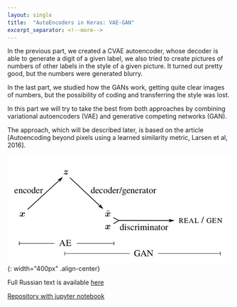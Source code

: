 ```yaml
---
layout: single
title:  "AutoEncoders in Keras: VAE-GAN"
excerpt_separator: <!--more-->
---
```


In the previous part, we created a CVAE autoencoder, whose decoder is able to generate a digit of a given label, we also tried to create pictures of numbers of other labels in the style of a given picture. It turned out pretty good, but the numbers were generated blurry.

In the last part, we studied how the GANs work, getting quite clear images of numbers, but the possibility of coding and transferring the style was lost.

In this part we will try to take the best from both approaches by combining variational autoencoders (VAE) and generative competing networks (GAN).

The approach, which will be described later, is based on the article [Autoencoding beyond pixels using a learned similarity metric, Larsen et al, 2016].


![pde](/assets/ae/vaegan.png){: width="400px" .align-center}

<!--more-->

Full Russian text is available [here](https://habr.com/ru/post/332074/)

[Repository with jupyter notebook](https://github.com/msurtsukov/ae_vae_gan)
